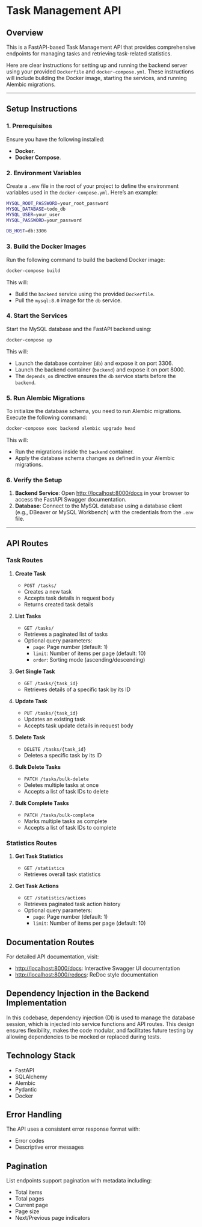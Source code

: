 # Task Management API

## Overview

This is a FastAPI-based Task Management API that provides comprehensive endpoints for managing tasks and retrieving task-related statistics.


Here are clear instructions for setting up and running the backend server using your provided `Dockerfile` and `docker-compose.yml`. These instructions will include building the Docker image, starting the services, and running Alembic migrations.

---

## **Setup Instructions**

### **1. Prerequisites**
Ensure you have the following installed:
- **Docker**.
- **Docker Compose**.

### **2. Environment Variables**
Create a `.env` file in the root of your project to define the environment variables used in the `docker-compose.yml`. Here’s an example:

```sh
MYSQL_ROOT_PASSWORD=your_root_password
MYSQL_DATABASE=todo_db
MYSQL_USER=your_user
MYSQL_PASSWORD=your_password

DB_HOST=db:3306
```

### **3. Build the Docker Images**
Run the following command to build the backend Docker image:
```bash
docker-compose build
```

This will:
- Build the `backend` service using the provided `Dockerfile`.
- Pull the `mysql:8.0` image for the `db` service.

### **4. Start the Services**
Start the MySQL database and the FastAPI backend using:
```bash
docker-compose up
```

This will:
- Launch the database container (`db`) and expose it on port 3306.
- Launch the backend container (`backend`) and expose it on port 8000.
- The `depends_on` directive ensures the `db` service starts before the `backend`.

### **5. Run Alembic Migrations**
To initialize the database schema, you need to run Alembic migrations. Execute the following command:
```bash
docker-compose exec backend alembic upgrade head
```

This will:
- Run the migrations inside the `backend` container.
- Apply the database schema changes as defined in your Alembic migrations.

### **6. Verify the Setup**
1. **Backend Service**: Open [http://localhost:8000/docs](http://localhost:8000/docs) in your browser to access the FastAPI Swagger documentation.
2. **Database**: Connect to the MySQL database using a database client (e.g., DBeaver or MySQL Workbench) with the credentials from the `.env` file.

---


## API Routes

### Task Routes

1. **Create Task**
   - `POST /tasks/`
   - Creates a new task
   - Accepts task details in request body
   - Returns created task details

2. **List Tasks**
   - `GET /tasks/`
   - Retrieves a paginated list of tasks
   - Optional query parameters:
     - `page`: Page number (default: 1)
     - `limit`: Number of items per page (default: 10)
     - `order`: Sorting mode (ascending/descending)

3. **Get Single Task**
   - `GET /tasks/{task_id}`
   - Retrieves details of a specific task by its ID

4. **Update Task**
   - `PUT /tasks/{task_id}`
   - Updates an existing task
   - Accepts task update details in request body

5. **Delete Task**
   - `DELETE /tasks/{task_id}`
   - Deletes a specific task by its ID

6. **Bulk Delete Tasks**
   - `PATCH /tasks/bulk-delete`
   - Deletes multiple tasks at once
   - Accepts a list of task IDs to delete

7. **Bulk Complete Tasks**
   - `PATCH /tasks/bulk-complete`
   - Marks multiple tasks as complete
   - Accepts a list of task IDs to complete

### Statistics Routes

1. **Get Task Statistics**
   - `GET /statistics`
   - Retrieves overall task statistics

2. **Get Task Actions**
   - `GET /statistics/actions`
   - Retrieves paginated task action history
   - Optional query parameters:
     - `page`: Page number (default: 1)
     - `limit`: Number of items per page (default: 10)

## Documentation Routes

For detailed API documentation, visit:
- [http://localhost:8000/docs](http://localhost:8000/docs): Interactive Swagger UI documentation
- [http://localhost:8000/redocs](http://localhost:8000/redocs): ReDoc style documentation

## Dependency Injection in the Backend Implementation

In this codebase, dependency injection (DI) is used to manage the database session, which is injected into service functions and API routes. This design ensures flexibility, makes the code modular, and facilitates future testing by allowing dependencies to be mocked or replaced during tests.

## Technology Stack
- FastAPI
- SQLAlchemy
- Alembic
- Pydantic
- Docker

## Error Handling
The API uses a consistent error response format with:
- Error codes
- Descriptive error messages

## Pagination
List endpoints support pagination with metadata including:
- Total items
- Total pages
- Current page
- Page size
- Next/Previous page indicators
